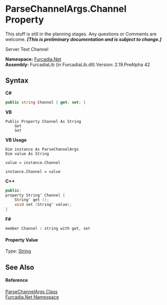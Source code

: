 # ParseChannelArgs.Channel Property 
This stuff is still in the planning stages. Any questions or Comments are welcome. _**\[This is preliminary documentation and is subject to change.\]**_

Server Text Channel

**Namespace:**&nbsp;<a href="N_Furcadia_Net">Furcadia.Net</a><br />**Assembly:**&nbsp;FurcadiaLib (in FurcadiaLib.dll) Version: 2.19.PreAlpha 42

## Syntax

**C#**<br />
``` C#
public string Channel { get; set; }
```

**VB**<br />
``` VB
Public Property Channel As String
	Get
	Set
```

**VB Usage**<br />
``` VB Usage
Dim instance As ParseChannelArgs
Dim value As String

value = instance.Channel

instance.Channel = value
```

**C++**<br />
``` C++
public:
property String^ Channel {
	String^ get ();
	void set (String^ value);
}
```

**F#**<br />
``` F#
member Channel : string with get, set

```


#### Property Value
Type: <a href="http://msdn2.microsoft.com/en-us/library/s1wwdcbf" target="_blank">String</a>

## See Also


#### Reference
<a href="T_Furcadia_Net_ParseChannelArgs">ParseChannelArgs Class</a><br /><a href="N_Furcadia_Net">Furcadia.Net Namespace</a><br />